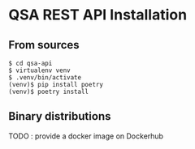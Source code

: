 # QSA REST API Installation

## From sources

```` shell
$ cd qsa-api
$ virtualenv venv
$ .venv/bin/activate
(venv)$ pip install poetry
(venv)$ poetry install
````

## Binary distributions

TODO : provide a docker image on Dockerhub
